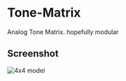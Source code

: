 # Tone-Matrix
Analog Tone Matrix. hopefully modular

## Screenshot
![4x4 model](https://cloud.githubusercontent.com/assets/1778363/9237865/73593298-4113-11e5-96fd-4a1065a7fa76.png)

